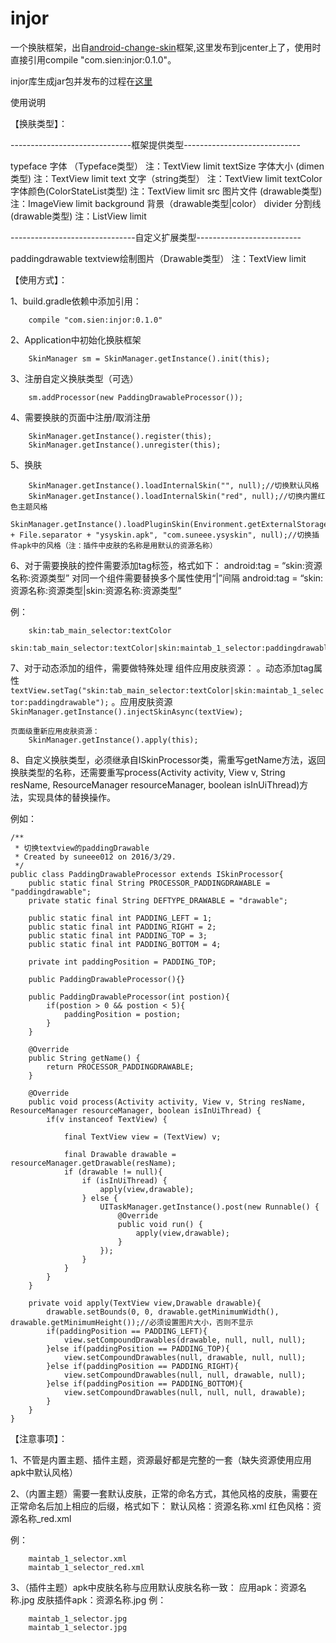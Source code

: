 # injor
一个换肤框架，出自<a href="https://github.com/hack2ware/android-change-skin.git">android-change-skin</a>框架,这里发布到jcenter上了，使用时直接引用compile "com.sien:injor:0.1.0"。

injor库生成jar包并发布的过程在<a href="https://sieness.wordpress.com/">这里</a>



使用说明

【换肤类型】：

------------------------------框架提供类型-----------------------------

typeface 字体 （Typeface类型） 注：TextView limit
textSize 字体大小 (dimen类型) 注：TextView limit
text 文字（string类型） 注：TextView limit
textColor 字体颜色(ColorStateList类型) 注：TextView limit
src 图片文件 (drawable类型) 注：ImageView limit
background 背景（drawable类型|color）
divider 分割线(drawable类型) 注：ListView limit

-------------------------------自定义扩展类型--------------------------

paddingdrawable textview绘制图片（Drawable类型） 注：TextView limit

【使用方式】：

1、build.gradle依赖中添加引用：
```
	compile "com.sien:injor:0.1.0"
```

2、Application中初始化换肤框架
```
	SkinManager sm = SkinManager.getInstance().init(this);
```
	
3、注册自定义换肤类型（可选）
```
	sm.addProcessor(new PaddingDrawableProcessor());
```
	
4、需要换肤的页面中注册/取消注册
```
	SkinManager.getInstance().register(this);
	SkinManager.getInstance().unregister(this);
```
	
5、换肤
```
	SkinManager.getInstance().loadInternalSkin("", null);//切换默认风格
	SkinManager.getInstance().loadInternalSkin("red", null);//切换内置红色主题风格
	SkinManager.getInstance().loadPluginSkin(Environment.getExternalStorageDirectory() + File.separator + "ysyskin.apk", "com.suneee.ysyskin", null);//切换插件apk中的风格（注：插件中皮肤的名称是用默认的资源名称）
```
6、对于需要换肤的控件需要添加tag标签，格式如下：
	android:tag = “skin:资源名称:资源类型”
对同一个组件需要替换多个属性使用“|”间隔
	android:tag = “skin:资源名称:资源类型|skin:资源名称:资源类型”

例：
```
	skin:tab_main_selector:textColor
	skin:tab_main_selector:textColor|skin:maintab_1_selector:paddingdrawable
```	
7、对于动态添加的组件，需要做特殊处理
	组件应用皮肤资源：
		。动态添加tag属性
		```
			textView.setTag("skin:tab_main_selector:textColor|skin:maintab_1_selector:paddingdrawable");
		```
		。应用皮肤资源
		```
			SkinManager.getInstance().injectSkinAsync(textView);
		```
		
	页面级重新应用皮肤资源：
		SkinManager.getInstance().apply(this);
		
8、自定义换肤类型，必须继承自ISkinProcessor类，需重写getName方法，返回换肤类型的名称，还需要重写process(Activity activity, View v, String resName, ResourceManager resourceManager, boolean isInUiThread)方法，实现具体的替换操作。

例如：
```
/**
 * 切换textview的paddingDrawable
 * Created by suneee012 on 2016/3/29.
 */
public class PaddingDrawableProcessor extends ISkinProcessor{
    public static final String PROCESSOR_PADDINGDRAWABLE = "paddingdrawable";
    private static final String DEFTYPE_DRAWABLE = "drawable";

    public static final int PADDING_LEFT = 1;
    public static final int PADDING_RIGHT = 2;
    public static final int PADDING_TOP = 3;
    public static final int PADDING_BOTTOM = 4;

    private int paddingPosition = PADDING_TOP;

    public PaddingDrawableProcessor(){}
    
    public PaddingDrawableProcessor(int postion){
        if(postion > 0 && postion < 5){
            paddingPosition = postion;
        }
    }

    @Override
    public String getName() {
        return PROCESSOR_PADDINGDRAWABLE;
    }

    @Override
    public void process(Activity activity, View v, String resName, ResourceManager resourceManager, boolean isInUiThread) {
        if(v instanceof TextView) {

            final TextView view = (TextView) v;

            final Drawable drawable = resourceManager.getDrawable(resName);
            if (drawable != null){
                if (isInUiThread) {
                    apply(view,drawable);
                } else {
                    UITaskManager.getInstance().post(new Runnable() {
                        @Override
                        public void run() {
                            apply(view,drawable);
                        }
                    });
                }
            }
        }
    }

    private void apply(TextView view,Drawable drawable){
        drawable.setBounds(0, 0, drawable.getMinimumWidth(), drawable.getMinimumHeight());//必须设置图片大小，否则不显示
        if(paddingPosition == PADDING_LEFT){
            view.setCompoundDrawables(drawable, null, null, null);
        }else if(paddingPosition == PADDING_TOP){
            view.setCompoundDrawables(null, drawable, null, null);
        }else if(paddingPosition == PADDING_RIGHT){
            view.setCompoundDrawables(null, null, drawable, null);
        }else if(paddingPosition == PADDING_BOTTOM){
            view.setCompoundDrawables(null, null, null, drawable);
        }
    }
}
```	
【注意事项】：

1、不管是内置主题、插件主题，资源最好都是完整的一套（缺失资源使用应用apk中默认风格）

2、（内置主题）需要一套默认皮肤，正常的命名方式，其他风格的皮肤，需要在正常命名后加上相应的后缀，格式如下：
	默认风格：资源名称.xml 
	红色风格：资源名称_red.xml
	
例：
```
	maintab_1_selector.xml
	maintab_1_selector_red.xml
```
	
3、（插件主题）apk中皮肤名称与应用默认皮肤名称一致：
	应用apk：资源名称.jpg 
	皮肤插件apk：资源名称.jpg 
例：
```
	maintab_1_selector.jpg
	maintab_1_selector.jpg	
```

